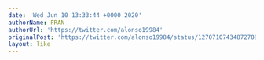 ```yaml
---
date: 'Wed Jun 10 13:33:44 +0000 2020'
authorName: FRAN
authorUrl: 'https://twitter.com/alonso19984'
originalPost: 'https://twitter.com/alonso19984/status/1270710743487270912'
layout: like
---
```

